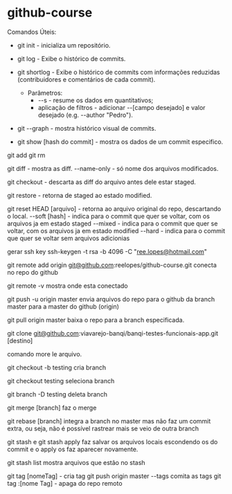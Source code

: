 # github-course
Comandos Úteis:
- git init - inicializa um repositório.

- git log - Exibe o histórico de commits.

- git shortlog - Exibe o histórico de commits com informações reduzidas (contribuidores e comentários de cada commit).
  - Parâmetros:
    - --s - resume os dados em quantitativos;
    - aplicação de filtros - adicionar --[campo desejado] e valor desejado (e.g. --author "Pedro").

- git --graph - mostra histórico visual de commits.

- git show [hash do commit] - mostra os dados de um commit especifico.

git add
git rm

git diff - mostra as diff.
	--name-only - só nome dos arquivos modificados.

git checkout - descarta as diff do arquivo antes dele estar staged.

git restore - retorna de staged ao estado modified.

git reset
	HEAD [arquivo] - retorna ao arquivo original do repo, descartando o local.
	--soft [hash] - indica para o commit que quer se voltar, com os arquivos ja em estado staged
	--mixed -  indica para o commit que quer se voltar, com os arquivos ja em estado modified
	--hard -  indica para o commit que quer se voltar sem arquivos adicionias

gerar ssh key
ssh-keygen -t rsa -b 4096 -C "ree.lopes@hotmail.com"

git remote add origin git@github.com:reelopes/github-course.git
conecta no repo do github

git remote -v mostra onde esta conectado

git push -u origin master
envia arquivos do repo para o github da branch master para a master do github (origin)

git pull origin master
baixa o repo para a branch especificada.

git clone git@github.com:viavarejo-banqi/banqi-testes-funcionais-app.git [destino]

comando more le arquivo.

git checkout -b testing
cria branch

git checkout testing
seleciona branch

git branch -D testing
deleta branch

git merge [branch]
faz o merge

git rebase [branch]
integra a branch no master mas não faz um commit extra, ou seja, não é possível rastrear mais se veio de outra branch

git stash e git stash apply
faz salvar os arquivos locais  escondendo os do commit e o apply os faz aparecer novamente.

git stash list mostra arquivos que estão no stash

git tag [nomeTag] - cria tag
git push origin master --tags comita as tags
git tag :[nome Tag] - apaga do repo remoto

